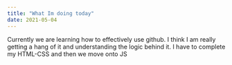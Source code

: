```yaml
---
title: "What Im doing today"
date: 2021-05-04
---
```


Currently we are learning how to effectively use github. I think I am really getting a hang of it and understanding the logic behind it. 
I have to complete my HTML-CSS and then we move onto JS 
